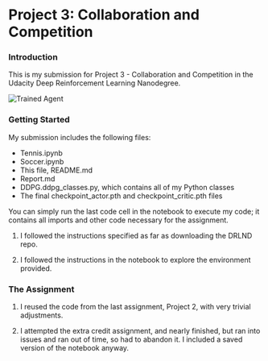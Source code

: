 [//]: # (Image References)

[image1]: https://user-images.githubusercontent.com/10624937/42135623-e770e354-7d12-11e8-998d-29fc74429ca2.gif "Trained Agent"
[image2]: https://user-images.githubusercontent.com/10624937/42135622-e55fb586-7d12-11e8-8a54-3c31da15a90a.gif "Soccer"

# Project 3: Collaboration and Competition

### Introduction

This is my submission for Project 3 - Collaboration and Competition in the Udacity Deep Reinforcement Learning Nanodegree.

![Trained Agent][image1]

### Getting Started

My submission includes the following files:

- Tennis.ipynb
- Soccer.ipynb
- This file, README.md
- Report.md
- DDPG.ddpg_classes.py, which contains all of my Python classes
- The final checkpoint_actor.pth and checkpoint_critic.pth files

You can simply run the last code cell in the notebook to execute my code; it contains all imports and other code necessary for the assignment.

1. I followed the instructions specified as far as downloading the DRLND repo.

2. I followed the instructions in the notebook to explore the environment provided.

### The Assignment

1. I reused the code from the last assignment, Project 2, with very trivial adjustments.

2. I attempted the extra credit assignment, and nearly finished, but ran into issues and ran out of time, so had to abandon it. I included a saved version of the notebook anyway.
